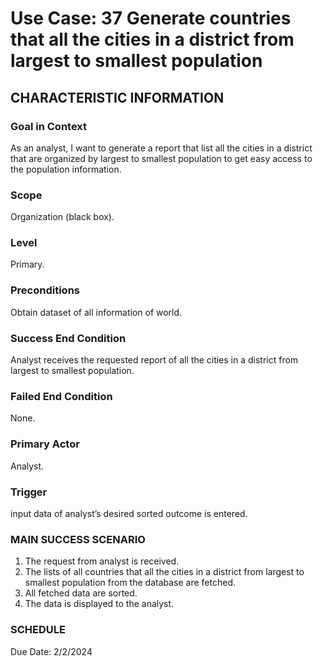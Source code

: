 

# Use Case: 37	Generate countries that all the cities in a district from largest to smallest population

## CHARACTERISTIC INFORMATION
### Goal in Context
As an analyst, I want to generate a report that list all the cities in a district that are organized by largest to smallest population to get easy access to the population information. <br> 

### Scope 
Organization (black box). <br>
### Level <br> 
Primary.
### Preconditions 
Obtain dataset of all information of world. <br>
### Success End Condition 
Analyst receives the requested report of all the cities in a district from largest to smallest population. <br>
### Failed End Condition 
None. <br>
### Primary Actor
Analyst. <br>
### Trigger 
input data of analyst’s desired sorted outcome is entered. <br>

### MAIN SUCCESS SCENARIO
1.  The request from analyst is received.
2.  The lists of all countries that all the cities in a district from largest to smallest population from the database are fetched.
3.  All fetched data are sorted.
4.  The data is displayed to the analyst.

### SCHEDULE
Due Date: 2/2/2024


